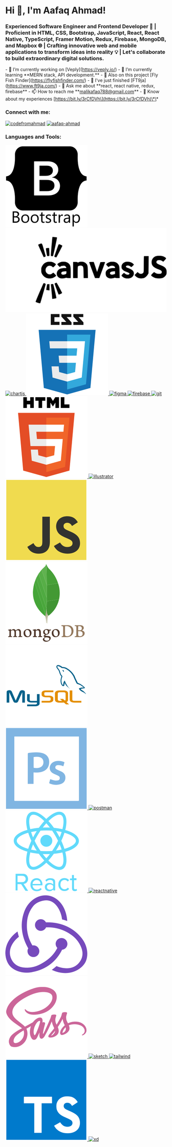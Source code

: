 Hi 👋, I'm Aafaq Ahmad!
=======================

### Experienced Software Engineer and Frontend Developer 🚀 | Proficient in HTML, CSS, Bootstrap, JavaScript, React, React Native, TypeScript, Framer Motion, Redux, Firebase, MongoDB, and Mapbox 🌐 | Crafting innovative web and mobile applications to transform ideas into reality 💡 | Let's collaborate to build extraordinary digital solutions.

\- 🔭 I’m currently working on \[Veply\](https://veply.io/) - 🌱 I’m currently learning \*\*MERN stack, API development.\*\* - 👯 Also on this project \[Fly Fish Finder\](https://flyfishfinder.com/) - 🤝 I've just finished \[FT9ja\](https://www.ft9ja.com/) - 💬 Ask me about \*\*react, react native, redux, firebase\*\* - 📫 How to reach me \*\*malikafaq788@gmail.com\*\* - 📄 Know about my experiences \[https://bit.ly/3rCfDVh\](https://bit.ly/3rCfDVh)\*\*

### Connect with me:

[![codefromahmad](https://raw.githubusercontent.com/rahuldkjain/github-profile-readme-generator/master/src/images/icons/Social/linked-in-alt.svg)](https://linkedin.com/in/codefromahmad) [![aafaq-ahmad](https://raw.githubusercontent.com/rahuldkjain/github-profile-readme-generator/master/src/images/icons/Social/stack-overflow.svg)](https://stackoverflow.com/users/aafaq-ahmad)

### Languages and Tools:

 [![bootstrap](https://raw.githubusercontent.com/devicons/devicon/master/icons/bootstrap/bootstrap-plain-wordmark.svg)](https://getbootstrap.com)[![canvasjs](https://raw.githubusercontent.com/Hardik0307/Hardik0307/master/assets/canvasjs-charts.svg) ](https://canvasjs.com)[![chartjs](https://www.chartjs.org/media/logo-title.svg) ](https://www.chartjs.org)[![css3](https://raw.githubusercontent.com/devicons/devicon/master/icons/css3/css3-original-wordmark.svg) ](https://www.w3schools.com/css/)[![figma](https://www.vectorlogo.zone/logos/figma/figma-icon.svg) ](https://www.figma.com/)[![firebase](https://www.vectorlogo.zone/logos/firebase/firebase-icon.svg) ](https://firebase.google.com/)[![git](https://www.vectorlogo.zone/logos/git-scm/git-scm-icon.svg) ](https://git-scm.com/)[![html5](https://raw.githubusercontent.com/devicons/devicon/master/icons/html5/html5-original-wordmark.svg) ](https://www.w3.org/html/)[![illustrator](https://www.vectorlogo.zone/logos/adobe_illustrator/adobe_illustrator-icon.svg) ](https://www.adobe.com/in/products/illustrator.html)[![javascript](https://raw.githubusercontent.com/devicons/devicon/master/icons/javascript/javascript-original.svg) ](https://developer.mozilla.org/en-US/docs/Web/JavaScript)[![mongodb](https://raw.githubusercontent.com/devicons/devicon/master/icons/mongodb/mongodb-original-wordmark.svg) ](https://www.mongodb.com/)[![mysql](https://raw.githubusercontent.com/devicons/devicon/master/icons/mysql/mysql-original-wordmark.svg) ](https://www.mysql.com/)[![photoshop](https://raw.githubusercontent.com/devicons/devicon/master/icons/photoshop/photoshop-line.svg) ](https://www.photoshop.com/en)[![postman](https://www.vectorlogo.zone/logos/getpostman/getpostman-icon.svg) ](https://postman.com)[![react](https://raw.githubusercontent.com/devicons/devicon/master/icons/react/react-original-wordmark.svg) ](https://reactjs.org/)[![reactnative](https://reactnative.dev/img/header_logo.svg) ](https://reactnative.dev/)[![redux](https://raw.githubusercontent.com/devicons/devicon/master/icons/redux/redux-original.svg) ](https://redux.js.org)[![sass](https://raw.githubusercontent.com/devicons/devicon/master/icons/sass/sass-original.svg) ](https://sass-lang.com)[![sketch](https://www.vectorlogo.zone/logos/sketchapp/sketchapp-icon.svg) ](https://www.sketch.com/)[![tailwind](https://www.vectorlogo.zone/logos/tailwindcss/tailwindcss-icon.svg) ](https://tailwindcss.com/)[![typescript](https://raw.githubusercontent.com/devicons/devicon/master/icons/typescript/typescript-original.svg) ](https://www.typescriptlang.org/)[![xd](https://cdn.worldvectorlogo.com/logos/adobe-xd.svg)](https://www.adobe.com/products/xd.html)
